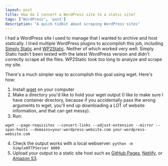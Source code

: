 ```yaml
---
layout: post
title: How do I convert a WordPress site to a static site? 
tags: ["WordPress", 'post']
description: "A quick tidbit about scraping WordPress sites"
---
```


I had a WordPress site I used to manage that I wanted to archive and host statically. I tried multiple WordPress plugins to accomplish this job, including [Simply Static](https://wordpress.org/plugins/simply-static/) and [WP2Static](https://wordpress.org/plugins/static-html-output-plugin/). Neither of which worked very well: Simply Static hadn't been tested with the latest WordPress version and didn't correctly scrape all the files. WP2Static took too long to analyze and scrape my site. 

There's a much simpler way to accomplish this goal using wget. Here's how:

1. Install [wget](https://www.gnu.org/software/wget/) on your computer 
2. Make a directory you'd like to hold your wget output (I like to make sure I have container directory, because if you accidentally pass the wrong arguments to wget, you'll end up downloading a LOT of website information, and that can get messy).
3. Run: 
```
wget --page-requisites --convert-links --adjust-extension --mirror --span-hosts --domains=your-wordpress-website.com your-wordpress-website.com
```

4. Check the output works with a local webserver: `python -m SimpleHTTPServer 8000` 
5. Upload your output to a static site host such as [GitHub Pages](https://pages.github.com/), [Netlify](https://www.netlify.com/), or [Amazon S3](https://aws.amazon.com/getting-started/projects/host-static-website/).